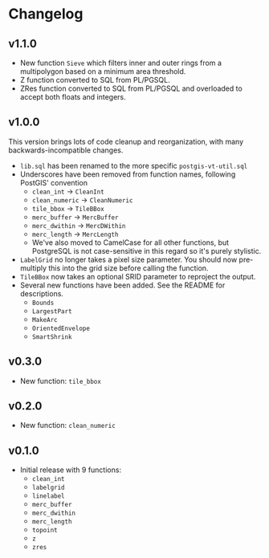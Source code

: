 Changelog
=========

v1.1.0
------

- New function `Sieve` which filters inner and outer rings from a multipolygon
  based on a minimum area threshold.
- Z function converted to SQL from PL/PGSQL.
- ZRes function converted to SQL from PL/PGSQL and overloaded to accept both
  floats and integers.

v1.0.0
------

This version brings lots of code cleanup and reorganization, with many
backwards-incompatible changes.

- `lib.sql` has been renamed to the more specific `postgis-vt-util.sql`
- Underscores have been removed from function names, following PostGIS'
  convention
    - `clean_int` -> `CleanInt`
    - `clean_numeric` -> `CleanNumeric`
    - `tile_bbox` -> `TileBBox`
    - `merc_buffer` -> `MercBuffer`
    - `merc_dwithin` -> `MercDWithin`
    - `merc_length` -> `MercLength`
    - We've also moved to CamelCase for all other functions, but PostgreSQL is
      not case-sensitive in this regard so it's purely stylistic.
- `LabelGrid` no longer takes a pixel size parameter. You should now pre-
  multiply this into the grid size before calling the function.
- `TileBBox` now takes an optional SRID parameter to reproject the output.
- Several new functions have been added. See the README for descriptions.
    - `Bounds`
    - `LargestPart`
    - `MakeArc`
    - `OrientedEnvelope`
    - `SmartShrink`


v0.3.0
------

- New function: `tile_bbox`


v0.2.0
------

- New function: `clean_numeric`


v0.1.0
------

- Initial release with 9 functions:
    - `clean_int`
    - `labelgrid`
    - `linelabel`
    - `merc_buffer`
    - `merc_dwithin`
    - `merc_length`
    - `topoint`
    - `z`
    - `zres`

